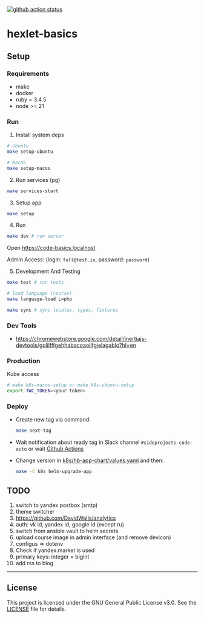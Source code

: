 [![github action status](https://github.com/hexlet-basics/hexlet-basics/actions/workflows/build.yml/badge.svg?event=push)](https://github.com/hexlet-basics/hexlet-basics/actions/workflows/build.yml)

# hexlet-basics

## Setup

### Requirements

- make
- docker
- ruby = 3.4.5
- node >= 21

### Run

1. Install system deps

```bash
# Ubuntu
make setup-ubuntu

# MacOS
make setup-macos
```

2. Run services (pg)

```bash
make services-start
```


3. Setup app

```bash
make setup
```

4. Run

```bash
make dev # run server
```


Open https://code-basics.localhost

Admin Access: (login: `full@test.io`, password: `password`)

5. Development And Testing

```bash
make test # run tests

# load language (course)
make language-load L=php

make sync # sync locales, types, fixtures
```

### Dev Tools

- <https://chromewebstore.google.com/detail/inertiajs-devtools/golilfffgehhabacoaoilfgjelagablo?hl=en>

### Production

Kube access

```bash
# make k8s-macos-setup or make k8s-ubuntu-setup
export TWC_TOKEN=<your token>
```

### Deploy

- Create new tag via command:

  ```bash
  make next-tag
  ```

- Wait notification about ready tag in Slack channel `#sideprojects-code-auto` or wait [Github Actions](https://github.com/hexlet-basics/hexlet-basics/actions/workflows/release.yml)
- Change version in [k8s/hb-app-chart/values.yaml](/k8s/hb-app-chart/values.yaml) and then:

  ```bash
  make -C k8s helm-upgrade-app
  ```

## TODO

1. switch to yandex postbox (smtp)
1. theme switcher
1. <https://github.com/DavidWells/analytics>
1. auth: vk id, yandex id, google id (except ru)
1. switch from ansible vault to helm secrets
1. upload course image in admin interface (and remove devicon)
1. configus => dotenv
1. Check if yandex.market is used
1. primary keys: integer = bigint
1. add rss to blog

---

<!-- [![Hexlet Ltd. logo](https://raw.githubusercontent.com/Hexlet/assets/master/images/hexlet_logo128.png)](https://hexlet.io/?utm_source=github&utm_medium=referral&utm_campaign=hexlet&utm_content=hexlet-basics)

This repository is created and maintained by the team and the community of Hexlet, an educational project. [Read more about Hexlet](https://hexlet.io/?utm_source=github&utm_medium=referral&utm_campaign=hexlet&utm_content=hexlet-basics).

See most active contributors on [hexlet-friends](https://friends.hexlet.io/). -->

## License

This project is licensed under the GNU General Public License v3.0.
See the [LICENSE](./LICENSE) file for details.
